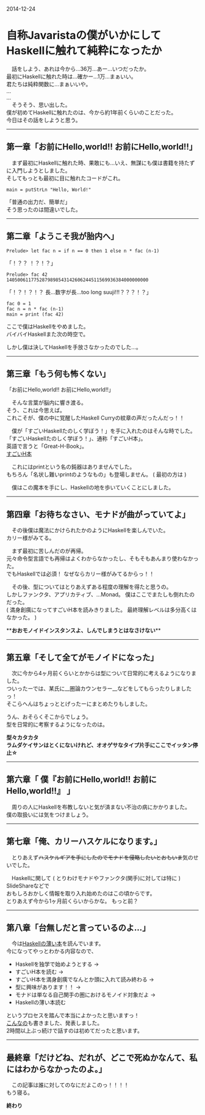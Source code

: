 2014-12-24

# 自称Javaristaの僕がいかにしてHaskellに触れて純粋になったか

　話をしよう、あれは今から…36万…あー…いつだったか。  
最初にHaskellに触れた時は…確かー…1万…まぁいい。  
君たちは純粋関数に…まぁいいや。  
…  
…  
　そうそう、思い出した。  
僕が初めてHaskellに触れたのは、今から約1年前くらいのことだった。  
今日はその話をしようと思う。  


- - -
## 第一章「お前にHello,world!! お前にHello,world!!」
　まず最初にHaskellに触れた時、果敢にも…いえ、無謀にも僕は書籍を持たずに入門しようとしました。  
そしてもっとも最初に目に触れたコードがこれ。

    main = putStrLn "Hello, World!"

「普通の出力だ、簡単だ」  
そう思ったのは間違いでした。


- - -
## 第二章「ようこそ我が胎内へ」
    Prelude> let fac n = if n == 0 then 1 else n * fac (n-1)

「！？？ ！？！？」

    Prelude> fac 42
    1405006117752879898543142606244511569936384000000000

「！？！？！？ 長…数字が長…too long suuji!!!？？？！？」

    fac 0 = 1
    fac n = n * fac (n-1)
    main = print (fac 42)
ここで僕はHaskellをやめました。  
バイバイHaskellまた次の時空で。  


しかし僕は決してHaskellを手放さなかったのでした…。  


- - -
## 第三章「もう何も怖くない」
「お前にHello,world!! お前にHello,world!!」  

　そんな言葉が脳内に響き渡る。  
そう、これは今思えば。  
これこそが、僕の中に覚醒したHaskell Curryの紋章の声だったんだっ！！  


　僕が「すごいHaskellたのしく学ぼう！」を手に入れたのはそんな時でした。  
「すごいHaskellたのしく学ぼう！」、通称「すごいH本」。  
英語で言うと「Great-H-Book」。  
[すごいH本](http://www.amazon.co.jp/%E3%81%99%E3%81%94%E3%81%84Haskell%E3%81%9F%E3%81%AE%E3%81%97%E3%81%8F%E5%AD%A6%E3%81%BC%E3%81%86-Miran-Lipova%C4%8Da/dp/4274068854)

　これにはprintという名の鈍器はありませんでした。  
もちろん「名状し難いprintのようなもの」も登場しません。 ( 最初の方は )  

　僕はこの魔本を手にし、Haskellの地を歩いていくことにしました。  


- - -
## 第四章「お待ちなさい、モナドが曲がっていてよ」
　その後僕は魔法にかけられたかのようにHaskellを楽しんでいた。  
カリー様がみてる。  

　まず最初に苦しんだのが再帰。  
元々命令型言語でも再帰はよくわからなかったし、そもそもあんまり使わなかった。  
でもHaskellでは必須！ なぜならカリー様がみてるからっ！！  

　その後、型についてはとりあえずある程度の理解を得たと思うの。  
しかしファンクタ、アプリカティブ、…Monad。
僕はここでまたしも倒れたのだった。   
( 満身創痍になってすごいH本を読みきりました。 最終理解レベルは多分高くはなかった。 )  

\*\*__おおモノイドインスタンスよ、しんでしまうとはなさけない__\*\*  


- - -
## 第五章「そして全てがモノイドになった」
　次に今から4ヶ月前くらいとかからは型について日常的に考えるようになりました。  
ついったーでは、某氏に__圏論カウンセラー__などをしてもらったりしましたっ！  
そこらへんはちょっととげったーにまとめたりもしました。  

うん、おそらくそこからでしょう。  
型を日常的に考察するようになったのは。  

__型々カタカタ__  
__ラムダケイサンはとくにないけれど、オオゲサなタイプ片手にここでイッタン停止☆__


- - -
## 第六章「 僕『お前にHello,world!! お前にHello,world!!』 」
　周りの人にHaskellを布教しないと気が済まない不治の病にかかりました。  
僕の取扱いには気をつけましょう。  


- - -
## 第七章「俺、カリーハスケルになります。」
　とりあえず~~ハスケルギアを手にしたのでモナドを侵略したいとおもいま~~気のせいでした。  

　Haskellに関して ( とりわけモナドやファンクタ(関手)に対しては特に ) SlideShareなどで  
おもしろおかしく情報を取り入れ始めたのはこの頃からです。  
とりあえず今から1ヶ月前くらいからかな。 もっと前？  


- - -
## 第八章「台無しだと言っているのよ…」
　今は[Haskellの薄い本](http://www.amazon.co.jp/%E3%83%97%E3%83%AD%E3%82%B0%E3%83%A9%E3%83%9F%E3%83%B3%E3%82%B0Haskell-Graham-Hutton/dp/4274067815)を読んでいます。  
今になってやっとわかる内容なので、

* Haskellを独学で始めようとする                      ->
* すごいH本を読む                                    ->
* すごいH本を満身創痍でなんとか頭に入れて読み終わる  ->
* 型に興味があります！！                             ->
* モナドは単なる自己関手の圏におけるモノイド対象だよ ->
* Haskellの薄い本読む

というプロセスを踏んで本当によかったと思いますっ！  
[こんなの](http://www.slideshare.net/YoichiroIshikawa/haskelljavavim-script)も書きました、発表しました。  
2時間以上ぶっ続けで話すのは初めてだったと思います。  


- - -
## 最終章「だけどね、だれが、どこで死ぬかなんて、私にはわからなかったのよ。」
　この記事は誰に対してのなにだよこのっ！！！！  
もう寝る。
  
  
  
__終わり__
  
  
  

